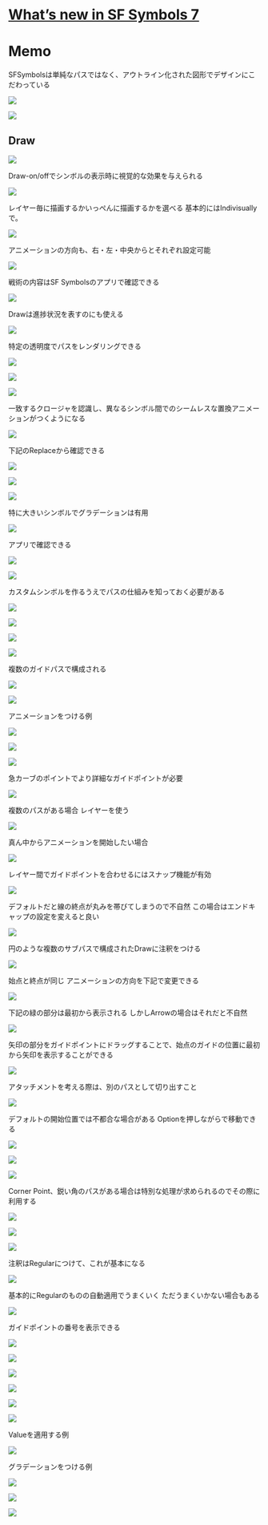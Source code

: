 # [What’s new in SF Symbols 7](https://www.youtube.com/watch?v=-eR9RTwEzGM&ab_channel=AppleDeveloper)

# Memo

SFSymbolsは単純なパスではなく、アウトライン化された図形でデザインにこだわっている

![](https://i.imgur.com/3lC951c.jpeg)

![](https://i.imgur.com/ysIrTGt.jpeg)

## Draw

![](https://i.imgur.com/EMSou81.jpeg)

Draw-on/offでシンボルの表示時に視覚的な効果を与えられる

![](https://i.imgur.com/zwTFSeA.jpeg)

レイヤー毎に描画するかいっぺんに描画するかを選べる
基本的にはIndivisuallyで。

![](https://i.imgur.com/ivuaNkl.jpeg)

アニメーションの方向も、右・左・中央からとそれぞれ設定可能

![](https://i.imgur.com/MSZrb9R.jpeg)

戦術の内容はSF Symbolsのアプリで確認できる

![](https://i.imgur.com/e3j15qD.jpeg)

Drawは進捗状況を表すのにも使える

![](https://i.imgur.com/9YV1Nko.jpeg)

特定の透明度でパスをレンダリングできる　

![](https://i.imgur.com/Djv2un8.jpeg)

![](https://i.imgur.com/FTIicUz.jpeg)

![](https://i.imgur.com/zeU65zH.jpeg)

一致するクロージャを認識し、異なるシンボル間でのシームレスな置換アニメーションがつくようになる

![](https://i.imgur.com/WMckBdI.jpeg)

下記のReplaceから確認できる

![](https://i.imgur.com/1hGmUur.jpeg)

![](https://i.imgur.com/SLiIouj.jpeg)

![](https://i.imgur.com/Jnjok8L.jpeg)

特に大きいシンボルでグラデーションは有用

![](https://i.imgur.com/QTJvbnH.jpeg)

アプリで確認できる

![](https://i.imgur.com/et8op33.jpeg)

![](https://i.imgur.com/0YzyKdn.jpeg)

カスタムシンボルを作るうえでパスの仕組みを知っておく必要がある

![](https://i.imgur.com/IBXx7gd.jpeg)

![](https://i.imgur.com/MYoQXQ4.jpeg)

![](https://i.imgur.com/AIGiABc.jpeg)

![](https://i.imgur.com/08hUhUG.jpeg)

複数のガイドパスで構成される

![](https://i.imgur.com/JSZ1U3s.jpeg)

![](https://i.imgur.com/oDv8cpU.jpeg)

アニメーションをつける例

![](https://i.imgur.com/cZPMm5M.jpeg)

![](https://i.imgur.com/9EYPUZ9.jpeg)

![](https://i.imgur.com/bDICmws.jpeg)

急カーブのポイントでより詳細なガイドポイントが必要

![](https://i.imgur.com/uoMwUHf.jpeg)

複数のパスがある場合
レイヤーを使う

![](https://i.imgur.com/zAzaL0N.jpeg)

真ん中からアニメーションを開始したい場合

![](https://i.imgur.com/WyzPhqp.jpeg)

レイヤー間でガイドポイントを合わせるにはスナップ機能が有効

![](https://i.imgur.com/3boyKb8.jpeg)

デフォルトだと線の終点が丸みを帯びてしまうので不自然
この場合はエンドキャップの設定を変えると良い

![](https://i.imgur.com/DOdLJon.jpeg)

円のような複数のサブパスで構成されたDrawに注釈をつける

![](https://i.imgur.com/rHl3GHe.jpeg)

始点と終点が同じ
アニメーションの方向を下記で変更できる

![](https://i.imgur.com/veiPFAt.jpeg)

下記の緑の部分は最初から表示される
しかしArrowの場合はそれだと不自然

![](https://i.imgur.com/wkmOulw.jpeg)

矢印の部分をガイドポイントにドラッグすることで、始点のガイドの位置に最初から矢印を表示することができる

![](https://i.imgur.com/e54fQY6.jpeg)

アタッチメントを考える際は、別のパスとして切り出すこと

![](https://i.imgur.com/e4mmH9g.jpeg)

デフォルトの開始位置では不都合な場合がある
Optionを押しながらで移動できる

![](https://i.imgur.com/Wr1nUsz.jpeg)

![](https://i.imgur.com/DiHa1QX.jpeg)

![](https://i.imgur.com/0bTmdpa.jpeg)

Corner Point、鋭い角のパスがある場合は特別な処理が求められるのでその際に利用する

![](https://i.imgur.com/Gg3ZSNB.jpeg)

![](https://i.imgur.com/tUTj3s0.jpeg)

![](https://i.imgur.com/ymNZzQm.jpeg)

注釈はRegularにつけて、これが基本になる

![](https://i.imgur.com/eDenBCb.jpeg)

基本的にRegularのものの自動適用でうまくいく
ただうまくいかない場合もある

![](https://i.imgur.com/7TtIvdm.jpeg)

ガイドポイントの番号を表示できる

![](https://i.imgur.com/EYumz8X.jpeg)

![](https://i.imgur.com/Fmr1Zfk.jpeg)

![](https://i.imgur.com/2IjdUhq.jpeg)

![](https://i.imgur.com/vFGGS6P.jpeg)

![](https://i.imgur.com/FMCJQRQ.jpeg)

![](https://i.imgur.com/ziZc3I4.jpeg)

Valueを適用する例

![](https://i.imgur.com/Xend92V.jpeg)

グラデーションをつける例

![](https://i.imgur.com/HbThIfJ.jpeg)

![](https://i.imgur.com/B9c916Q.jpeg)

![](https://i.imgur.com/kEGPINs.jpeg)
